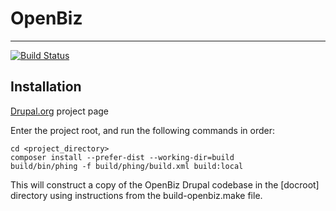 # OpenBiz

***

[![Build Status](https://travis-ci.org/jozhao/openbiz.svg?branch=7.x-1.x)](https://travis-ci.org/jozhao/openbiz)

## Installation

[Drupal.org](https://www.drupal.org/project/openbiz) project page

Enter the project root, and run the following commands in order:

```
cd <project_directory>
composer install --prefer-dist --working-dir=build
build/bin/phing -f build/phing/build.xml build:local
```

This will construct a copy of the OpenBiz Drupal codebase in the [docroot] directory using instructions from the build-openbiz.make file.